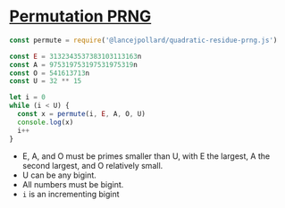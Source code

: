 
# [Permutation PRNG](https://preshing.com/20121224/how-to-generate-a-sequence-of-unique-random-integers/)

```js
const permute = require('@lancejpollard/quadratic-residue-prng.js')

const E = 3132343537383103113163n
const A = 975319753197531975319n
const O = 541613713n
const U = 32 ** 15

let i = 0
while (i < U) {
  const x = permute(i, E, A, O, U)
  console.log(x)
  i++
}
```

- E, A, and O must be primes smaller than U, with E the largest, A the second largest, and O relatively small.
- U can be any bigint.
- All numbers must be bigint.
- `i` is an incrementing bigint
